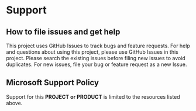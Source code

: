 # Support

## How to file issues and get help  

This project uses GitHub Issues to track bugs and feature requests. For help and questions about using this project, please use GitHub Issues in this project. Please search the existing issues before filing new issues to avoid duplicates. For new issues, file your bug or feature request as a new Issue.

## Microsoft Support Policy  

Support for this **PROJECT or PRODUCT** is limited to the resources listed above.
